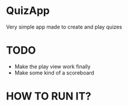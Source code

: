 # QuizApp
Very simple app made to create and play quizes
# TODO
* Make the play view work finally
* Make some kind of a scoreboard
# HOW TO RUN IT?

